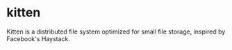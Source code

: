 # kitten
Kitten is a distributed file system optimized for small file storage, inspired by Facebook's Haystack.
